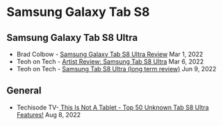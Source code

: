 # Samsung Galaxy Tab S8

## Samsung Galaxy Tab S8 Ultra

* Brad Colbow - [Samsung Galaxy Tab S8 Ultra Review](https://youtu.be/LhhGFsFTLrw) Mar 1, 2022
* Teoh on Tech - [Artist Review: Samsung Tab S8 Ultra](https://youtu.be/HYf9kdRGQ-E) Mar 6, 2022
* Teoh on Tech - [Samsung Tab S8 Ultra (long term review)](https://youtu.be/Dir5QRelMLk) Jun 9, 2022

## General

* Techisode TV-[ This Is Not A Tablet - Top 50 Unknown Tab S8 Ultra Features!](https://www.youtube.com/watch?v=qIqYYi0dBU0) Aug 8, 2022
